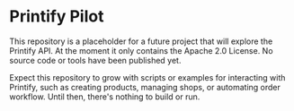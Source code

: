 # Printify Pilot

This repository is a placeholder for a future project that will explore the Printify API. At the moment it only contains the Apache 2.0 License. No source code or tools have been published yet.

Expect this repository to grow with scripts or examples for interacting with Printify, such as creating products, managing shops, or automating order workflow. Until then, there's nothing to build or run.
